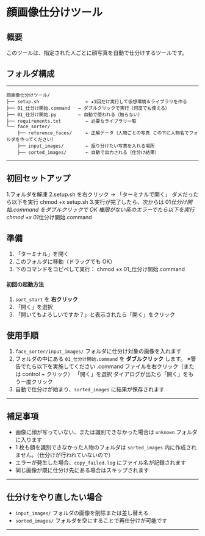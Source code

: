 # 顔画像仕分けツール

## 概要

このツールは、指定された人ごとに顔写真を自動で仕分けするツールです。

## フォルダ構成

---

```
顔画像仕分けツール/
├── setup.sh                 ← ★1回だけ実行して仮想環境＆ライブラリを作る
├── 01_仕分け開始.command   ← ダブルクリックで実行（何度でも使える）
├── 01_仕分け開始.py        ← 自動で使われる（触らない）
├── requirements.txt         ← 必要なライブラリ一覧
└── face_sorter/
    ├── reference_faces/     ← 正解データ（人物ごとの写真 この下に人物名でフォルダを作ってください）
    ├── input_images/        ← 振り分けたい写真を入れる場所
    ├── sorted_images/       ← 自動で出力される（仕分け結果）
```

---

## 初回セットアップ

1.フォルダを解凍
2.setup.sh を右クリック → 「ターミナルで開く」
ダメだったら以下を実行
chmod +x setup.sh 3.実行が完了したら、次からは 01*仕分け開始.command をダブルクリックで OK
権限がない系のエラーでたら以下を実行
chmod +x 01*仕分け開始.command

## 準備

1. 「ターミナル」を開く
2. このフォルダに移動（ドラッグでも OK）
3. 下のコマンドをコピペして実行：
   chmod +x 01\_仕分け開始.command

#### 初回の起動方法

1. `sort_start` を **右クリック**
2. 「開く」を選択
3. 「開いてもよろしいですか？」と表示されたら「開く」をクリック

## 使用手順

1. `face_sorter/input_images/` フォルダに仕分け対象の画像を入れます
2. フォルダの中にある `01_仕分け開始.command` を **ダブルクリック** します。
   ※警告でたら以下を実施してください
   .command ファイルを右クリック（または control + クリック）
   「開く」を選択
   ダイアログが出たら「開く」をもう一度クリック
3. 自動で仕分けが始まり、`sorted_images` に結果が保存されます

---

## 補足事項

- 画像に顔が写っていない、または識別できなかった場合は `unknown` フォルダに入ります
- 1 枚も顔を識別できなかった人物のフォルダは `sorted_images` 内に作成されません。（仕分けが行われていないので）
- エラーが発生した場合、`copy_failed.log` にファイル名が記録されます
- 同じ画像が既に仕分け先にある場合はスキップされます

---

## 仕分けをやり直したい場合

- `input_images/` フォルダの画像を削除または差し替える
- `sorted_images/` フォルダを空にすることで再仕分けが可能です

---
